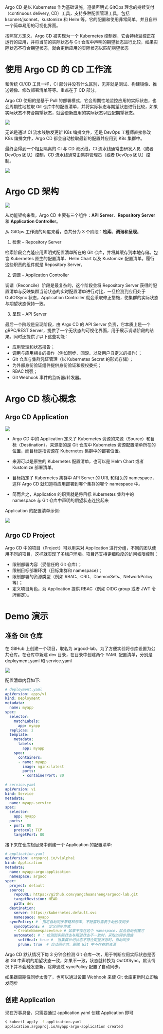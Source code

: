 Argo CD 是以 Kubernetes 作为基础设施，遵循声明式 GitOps 理念的持续交付（continuous delivery, CD）工具，支持多种配置管理工具，包括 ksonnet/jsonnet、kustomize 和 Helm 等。它的配置和使用非常简单，并且自带一个简单易用的可视化界面。

按照官方定义，Argo CD 被实现为一个 Kubernetes 控制器，它会持续监控正在运行的应用，并将当前的实际状态与 Git 仓库中声明的期望状态进行比较，如果实际状态不符合期望状态，就会更新应用的实际状态以匹配期望状态

# 使用 Argo CD 的 CD 工作流

和传统 CI/CD 工具一样，CI 部分并没有什么区别，无非就是测试、构建镜像、推送镜像、修改部署清单等等。重点在于 CD 部分。

Argo CD 使用的是基于 Pull 的部署模式，它会周期性地监控应用的实际状态，也会周期性地拉取 Git 仓库中的配置清单，并将实际状态与期望状态进行比较，如果实际状态不符合期望状态，就会更新应用的实际状态以匹配期望状态。

![](./argocd-workflow示意图.png)

无论是通过 CI 流水线触发更新 K8s 编排文件，还是 DevOps 工程师直接修改 K8s 编排文件，Argo CD 都会自动拉取最新的配置并应用到 K8s 集群中。

最终会得到一个相互隔离的 CI 与 CD 流水线，CI 流水线通常由研发人员（或者 DevOps 团队）控制，CD 流水线通常由集群管理员（或者 DevOps 团队）控制。

![](./拆分CI和CD.png)

# Argo CD 架构

![](./argocd的架构.png)

从功能架构来看，Argo CD 主要有三个组件：**API Server**、**Repository Server** 和 **Application Controller**。

从 GitOps 工作流的角度来看，总共分为 3 个阶段：**检索、调谐和呈现**。

1. 检索 – Repository Server

检索阶段会克隆应用声明式配置清单所在的 Git 仓库，并将其缓存到本地存储。包含 Kubernetes 原生的配置清单、Helm Chart 以及 Kustomize 配置清单。履行这些职责的组件就是 Repository Server。

2. 调谐 – Application Controller

调谐（Reconcile）阶段是最复杂的，这个阶段会将 Repository Server 获得的配置清单与反映集群当前状态的实时配置清单进行对比，一旦检测到应用处于 OutOfSync 状态，Application Controller 就会采取修正措施，使集群的实际状态与期望状态保持一致。

3. 呈现 – API Server

最后一个阶段是呈现阶段，由 Argo CD 的 API Server 负责，它本质上是一个 gRPC/REST Server，提供了一个无状态的可视化界面，用于展示调谐阶段的结果。同时还提供了以下这些功能：

- 应用管理和状态报告；
- 调用与应用相关的操作（例如同步、回滚、以及用户自定义的操作）；
- Git 仓库与集群凭证管理（以 Kubernetes Secret 的形式存储）；
- 为外部身份验证组件提供身份验证和授权委托；
- RBAC 增强；
- Git Webhook 事件的监听器/转发器。

# Argo CD 核心概念

## Argo CD Application

![](./ArgoCDApplication.png)

- Argo CD 中的 Application 定义了 Kubernetes 资源的来源（Source）和目标（Destination）。来源指的是 Git 仓库中 Kubernetes 资源配置清单所在的位置，而目标是指资源在 Kubernetes 集群中的部署位置。

- 来源可以是原生的 Kubernetes 配置清单，也可以是 Helm Chart 或者 Kustomize 部署清单。

- 目标指定了 Kubernetes 集群中 API Server 的 URL 和相关的 namespace，这样 Argo CD 就知道将应用部署到哪个集群的哪个 namespace 中。

- 简而言之，Application 的职责就是将目标 Kubernetes 集群中的 namespace 与 Git 仓库中声明的期望状态连接起来

Application 的配置清单示例:

![](./Application配置清单示例.jpg)

## Argo CD Project

Argo CD 中的项目（Project）可以用来对 Application 进行分组，不同的团队使用不同的项目，这样就实现了多租户环境。项目还支持更细粒度的访问权限控制：

- 限制部署内容（受信任的 Git 仓库）；
- 限制目标部署环境（目标集群和 namespace）；
- 限制部署的资源类型（例如 RBAC、CRD、DaemonSets、NetworkPolicy 等）；
- 定义项目角色，为 Application 提供 RBAC（例如 OIDC group 或者 JWT 令牌绑定）。

# Demo 演示

## 准备 Git 仓库

在 GitHub 上创建一个项目，取名为 argocd-lab，为了方便实验将仓库设置为公共仓库。在仓库中新建 dev 目录，在目录中创建两个 YAML 配置清单，分别是 deployment.yaml 和 service.yaml

![](./demo项目-在github上的.png)

配置清单内容如下:

```yaml
# deployment.yaml
apiVersion: apps/v1
kind: Deployment
metadata:
  name: myapp
spec:
  selector:
    matchLabels:
      app: myapp
  replicas: 2
  template:
    metadata:
      labels:
        app: myapp
    spec:
      containers:
      - name: myapp
        image: nginx:latest
        ports:
        - containerPort: 80
        
# service.yaml
apiVersion: v1
kind: Service
metadata:
  name: myapp-service
spec:
  selector:
    app: myapp
  ports:
  - port: 80
    protocol: TCP
    targetPort: 80
```

接下来在仓库根目录中创建一个 Application 的配置清单:
```yaml
# application.yaml
apiVersion: argoproj.io/v1alpha1
kind: Application
metadata:
  name: myapp-argo-application
  namespace: argocd
spec:
  project: default
  source:
    repoURL: https://github.com/yangchuansheng/argocd-lab.git
    targetRevision: HEAD
    path: dev
  destination: 
    server: https://kubernetes.default.svc
    namespace: myapp
  syncPolicy: #  指定自动同步策略和频率，不配置时需要手动触发同步
    syncOptions: #  定义同步方式
    - CreateNamespace=true # 如果不存在这个 namespace，就会自动创建它
    automated: # : 检测到实际状态与期望状态不一致时，采取的同步措施
      selfHeal: true #  当集群世纪状态不符合期望状态时，自动同步
      prune: true  # 自动同步时，删除 Git 中不存在的资源
```

Argo CD 默认情况下每 3 分钟会检测 Git 仓库一次，用于判断应用实际状态是否和 Git 中声明的期望状态一致，如果不一致，状态就转换为 OutOfSync。默认情况下并不会触发更新，除非通过 syncPolicy 配置了自动同步。

如果嫌周期性同步太慢了，也可以通过设置 Webhook 来使 Git 仓库更新时立即触发同步

## 创建 Application

现在万事具备，只需要通过 application.yaml 创建 Application 即可

```sh
$ kubectl apply -f application.yaml
application.argoproj.io/myapp-argo-application created
```